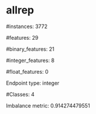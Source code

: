 # allrep

#instances: 3772

#features: 29

  #binary_features: 21

  #integer_features: 8

  #float_features: 0

Endpoint type: integer

#Classes: 4

Imbalance metric: 0.914274479551


